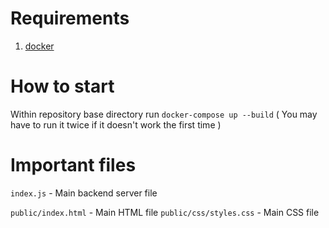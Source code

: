 # Requirements

1. [docker](https://docs.docker.com/install/)

# How to start

Within repository base directory run `docker-compose up --build` ( You may have to run it twice if it doesn't work the first time )

# Important files

`index.js` - Main backend server file

`public/index.html` - Main HTML file
`public/css/styles.css` - Main CSS file
